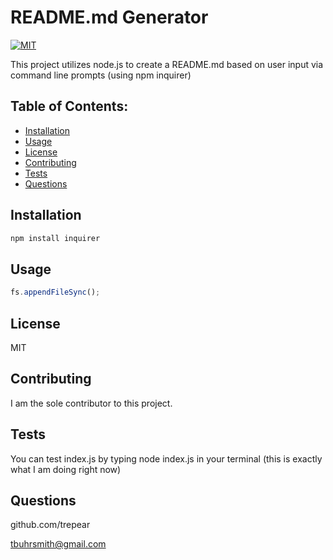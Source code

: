 # README.md Generator
[![MIT](https://img.shields.io/badge/License-MIT-yellow.svg)](https://opensource.org/licenses/MIT)

This project utilizes node.js to create a README.md based on user input via command line prompts (using npm inquirer)
## Table of Contents:
- [Installation](#installation)
- [Usage](#usage)
- [License](#license)
- [Contributing](#contributing)
- [Tests](#tests)
- [Questions](#questions)
## Installation
```bash
npm install inquirer
```
## Usage
```javascript
fs.appendFileSync();
```
## License
MIT
## Contributing
I am the sole contributor to this project.
## Tests
You can test index.js by typing node index.js in your terminal (this is exactly what I am doing right now)
## Questions
github.com/trepear

tbuhrsmith@gmail.com